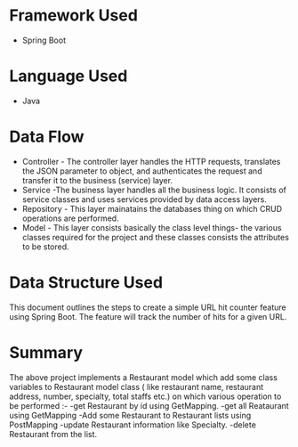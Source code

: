 # Framework Used
* Spring Boot
# Language Used
* Java
# Data Flow

* Controller - The controller layer handles the HTTP requests, translates the JSON parameter to object, and authenticates the request and transfer it to the business (service) layer.
* Service -The business layer handles all the business logic. It consists of service classes and uses services provided by data access layers.
* Repository - This layer mainatains the databases thing on which CRUD operations are performed.
* Model - This layer consists basically the class level things- the various classes required for the project and these classes consists the attributes to be stored.

# Data Structure Used

This document outlines the steps to create a simple URL hit counter feature using Spring Boot. The feature will track the number of hits for a given URL.

# Summary

The above project implements a Restaurant model which add some class variables to Restaurant model class ( like restaurant name, restaurant address, number, specialty, total staffs etc.) on which various operation to be performed :- -get Restaurant by id using GetMapping. -get all Reataurant using GetMapping -Add some Restaurant to Restaurant lists using PostMapping -update Restaurant information like Specialty. -delete Restaurant from the list.
